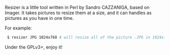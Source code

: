 Resizer is a little tool written in Perl by Sandro CAZZANIGA, based on Imager. It takes pictures to resize them at a size, and it can handles as pictures as you have in one time.

For example:

```bash
 $ resizer JPG 1024x768 # will resize all of the picture .JPG in 1024x768 inside $(pwd) ;)
```

Under the GPLv3+, enjoy it!

